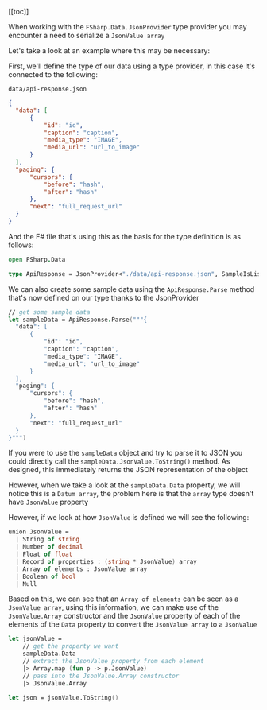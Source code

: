 [[toc]]

When working with the `FSharp.Data.JsonProvider` type provider you may encounter a need to serialize a `JsonValue array`

Let's take a look at an example where this may be necessary:

First, we'll define the type of our data using a type provider, in this case it's connected to the following:

`data/api-response.json`

```json
{
  "data": [
      {
          "id": "id",
          "caption": "caption",
          "media_type": "IMAGE",
          "media_url": "url_to_image"
      }
  ],
  "paging": {
      "cursors": {
          "before": "hash",
          "after": "hash"
      },
      "next": "full_request_url"
  }
}
```

And the F# file that's using this as the basis for the type definition is as follows:

```fs
open FSharp.Data

type ApiResponse = JsonProvider<"./data/api-response.json", SampleIsList=true>
```

We can also create some sample data using the `ApiResponse.Parse` method that's now defined on our type thanks to the JsonProvider


```fs
// get some sample data
let sampleData = ApiResponse.Parse("""{
  "data": [
      {
          "id": "id",
          "caption": "caption",
          "media_type": "IMAGE",
          "media_url": "url_to_image"
      }
  ],
  "paging": {
      "cursors": {
          "before": "hash",
          "after": "hash"
      },
      "next": "full_request_url"
  }
}""")
```

If you were to use the `sampleData` object and try to parse it to JSON you could directly call the `sampleData.JsonValue.ToString()` method. As designed, this immediately returns the JSON representation of the object

However, when we take a look at the `sampleData.Data` property, we will notice this is a `Datum array`, the problem here is that the `array` type doesn't have `JsonValue` property 

However, if we look at how `JsonValue` is defined we will see the following:

```fs
union JsonValue =
  | String of string
  | Number of decimal
  | Float of float
  | Record of properties : (string * JsonValue) array
  | Array of elements : JsonValue array
  | Boolean of bool
  | Null
```

Based on this, we can see that an `Array of elements` can be seen as a `JsonValue array`, using this information, we can make use of the `JsonValue.Array` constructor and the `JsonValue` property of each of the elements of the `Data` property to convert the `JsonValue array` to a `JsonValue`

```fs
let jsonValue =
    // get the property we want
    sampleData.Data 
    // extract the JsonValue property from each element
    |> Array.map (fun p -> p.JsonValue)
    // pass into the JsonValue.Array constructor
    |> JsonValue.Array

let json = jsonValue.ToString()
```